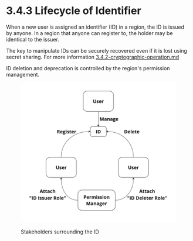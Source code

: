 # 3.4.3 Lifecycle of Identifier

When a new user is assigned an identifier (ID) in a region, the ID is issued by anyone. In a region that anyone can register to, the holder may be identical to the issuer.

The key to manipulate IDs can be securely recovered even if it is lost using secret sharing. For more information [3.4.2-cryptographic-operation.md](3.4.2-cryptographic-operation.md "mention")

ID deletion and deprecation is controlled by the region's permission management.

<figure><img src="../../../.gitbook/assets/無題01 - フレーム 14.jpg" alt="" width="563"><figcaption><p>Stakeholders surrounding the ID</p></figcaption></figure>

